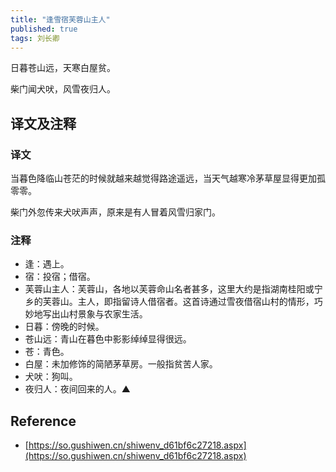 ```yaml
---
title: "逢雪宿芙蓉山主人"
published: true
tags: 刘长卿
---
```


日暮苍山远，天寒白屋贫。

柴门闻犬吠，风雪夜归人。

## 译文及注释

### 译文

当暮色降临山苍茫的时候就越来越觉得路途遥远，当天气越寒冷茅草屋显得更加孤零零。

柴门外忽传来犬吠声声，原来是有人冒着风雪归家门。

### 注释

- 逢：遇上。
- 宿：投宿；借宿。
- 芙蓉山主人：芙蓉山，各地以芙蓉命山名者甚多，这里大约是指湖南桂阳或宁乡的芙蓉山。主人，即指留诗人借宿者。这首诗通过雪夜借宿山村的情形，巧妙地写出山村景象与农家生活。
- 日暮：傍晚的时候。
- 苍山远：青山在暮色中影影绰绰显得很远。
- 苍：青色。
- 白屋：未加修饰的简陋茅草房。一般指贫苦人家。
- 犬吠：狗叫。
- 夜归人：夜间回来的人。▲

## Reference

- [https://so.gushiwen.cn/shiwenv_d61bf6c27218.aspx](https://so.gushiwen.cn/shiwenv_d61bf6c27218.aspx)
